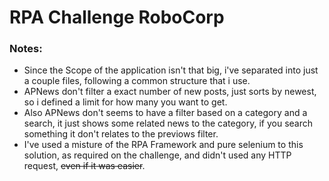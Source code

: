 # RPA Challenge RoboCorp

### Notes:
- Since the Scope of the application isn't that big, i've separated into just a couple files, following a common structure that i use.
- APNews don't filter a exact number of new posts, just sorts by newest, so i defined a limit for how many you want to get.
- Also APNews don't seems to have a filter based on a category and a search, it just shows some related news to the category, if you search something it don't relates to the previows filter.
- I've used a misture of the RPA Framework and pure selenium to this solution, as required on the challenge, and didn't used any HTTP request, ~~even if it was easier~~.